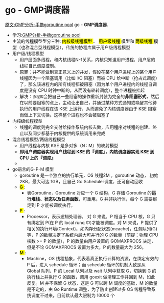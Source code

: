 # go - GMP调度器


<a href="https:strikefreedom.top/high-performance-implementation-of-goroutine-pool">原文:GMP分析-手撸goroutine pool</a></li>
go - **GMP调度器**.
<!--more-->

<!-- directives: [] -->
<div id="content">
  <ul>
    <li>学习:<a href="https:strikefreedom.top/high-performance-implementation-of-goroutine-pool">GMP分析-手撸goroutine pool</a></li>
    <li>主流的线程模型型分三种:         <mark>内核级线程模型
      </mark>
、      <mark>用户级线程
      </mark>
模型和      <mark>两级线程
      </mark>
模型（也称混合型线程模型），传统的协程库属于用户级线程模型</li>
    <li>用户级/线程模型
      <ul>
        <li>用户层面多线程，和内核线程N-1关系，内核只知道用户进程，用户层的线程自己调度控制。</li>
        <li>原罪：并不能做到真正意义上的并发，假设在某个用户进程上的某个用户线程因为一个阻塞调用（比如 I/O 阻塞）而被 CPU 给中断（抢占式调度）了，那么该进程内的所有线程都被阻塞（因为单个用户进程内的线程自调度是没有 CPU 时钟中断的，从而没有轮转调度），整个进程被挂起</li>
        <li>解决：<code>协程库</code>会把自己一些阻塞的操作重新封装为完全的<b>非阻塞形式</b>，然后在以前要阻塞的点上，主动让出自己，并通过某种方式通知或唤醒其他待执行的用户线程在该 KSE 上运行，从而避免了内核调度器由于 KSE 阻塞而做上下文切换，这样整个进程也不会被阻塞了</li>
      </ul>
    </li>
    <li>内核级线程模型
      <ul>
        <li>线程的调度则完全交付给操作系统内核去做，应用程序对线程的创建、终止以及同步都基于内核提供的系统调用来完成</li>
      </ul>
    </li>
    <li>混合线程模型/两级线程模型
      <ul>
        <li>用户线程与内核 KSE 是多对多（N : M）的映射模型</li>
        <li><a><strong>即用户调度器实现用户线程到 KSE 的『调度』，内核调度器实现 KSE 到 CPU 上的『调度』</strong></a></li>
        <li></li>
      </ul>
    </li>
    <li>go语言的G-P-M 模型
      <ul>
        <li>goroutine 是一个独立的执行单元，OS 线程2M ，goroutine 动态， 初始 2KB，最大可达 1GB，且自己 Go Scheduler调度，还可自动回收</li>
        <li>          <mark>G
          </mark>
:
          <ul>
            <li>表Goroutine，Goroutine 对应一个 G 结构，G 存储 Goroutine 的<b>运行堆栈、状态以及任务函数</b>，可重用。G 并非执行体，每个 G 需要绑定到 P 才能被调度执行。</li>
          </ul>
        </li>
        <li>          <mark>P
          </mark>
:
          <ul>
            <li>Processor，表示逻辑处理器， 对 G 来说，P 相当于 CPU 核，G 只有绑定到 P(在 P 的 local runq 中)才能被调度。对 M 来说，P 提供了相关的执行环境(Context)，如内存分配状态(mcache)，任务队列(G)等，P 的数量决定了系统内最大可并行的 G 的数量（前提：物理 CPU 核数 &gt;= P 的数量），P 的数量由用户设置的 GOMAXPROCS 决定，但是不论 GOMAXPROCS 设置为多大，P 的数量最大为 256。</li>
          </ul>
        </li>
        <li>          <mark>M
          </mark>
:
          <ul>
            <li>Machine，OS 线程抽象，代表着真正执行计算的资源，在绑定有效的 P 后，进入 schedule 循环；而 schedule 循环的机制大致是从 Global 队列、P 的 Local 队列以及 wait 队列中获取 G，切换到 G 的执行栈上并执行 G 的函数，调用 goexit 做清理工作并回到 M，如此反复。M 并不保留 G 状态，这是 G 可以跨 M 调度的基础，M 的数量是不定的，由 Go Runtime 调整，为了防止创建过多 OS 线程导致系统调度不过来，目前默认最大限制为 10000 个</li>
          </ul>
        </li>
      </ul>
    </li>
  </ul>
</div>



